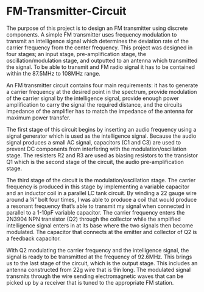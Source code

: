 # FM-Transmitter-Circuit
The purpose of this project is to design an FM transmitter using discrete components. A simple FM transmitter uses frequency modulation to transmit an intelligence signal which determines the deviation rate of the carrier frequency from the center frequency. This project was designed in four stages; an input stage, pre-amplification stage, the oscillation/modulation stage, and outputted to an antenna which transmitted the signal. To be able to transmit and FM radio signal it has to be contained within the 87.5MHz to 108MHz range.

An FM transmitter circuit contains four main requirements: it has to generate a carrier frequency at the desired point in the spectrum, provide modulation of the carrier signal by the intelligence signal, provide enough power amplification to carry the signal the required distance, and the circuits impedance of the amplifier has to match the impedance of the antenna for maximum power transfer.

The first stage of this circuit begins by inserting an audio frequency using a signal generator which is used as the intelligence signal. Because the audio signal produces a small AC signal, capacitors (C1 and C3) are used to prevent DC components from interfering with the modulation/oscillation stage. The resisters R2 and R3 are used as biasing resistors to the transistor Q1 which is the second stage of the circuit, the audio pre-amplification stage.

The third stage of the circuit is the modulation/oscillation stage. The carrier frequency is produced in this stage by implementing a variable capacitor and an inductor coil in a parallel LC tank circuit. By winding a 22 gauge wire around a ¼” bolt four times, I was able to produce a coil that would produce a resonant frequency that’s able to transmit my signal when connected in parallel to a 1-10pF variable capacitor. The carrier frequency enters the 2N3904 NPN transistor (Q2) through the collector while the amplified intelligence signal enters in at its base where the two signals then become modulated. The capacitor that connects at the emitter and collector of Q2 is a feedback capacitor. 

With Q2 modulating the carrier frequency and the intelligence signal, the signal is ready to be transmitted at the frequency of 92.6MHz. This brings us to the last stage of the circuit, which is the output stage. This includes an antenna constructed from 22g wire that is 9in long. The modulated signal transmits through the wire sending electromagnetic waves that can be picked up by a receiver that is tuned to the appropriate FM station. 
